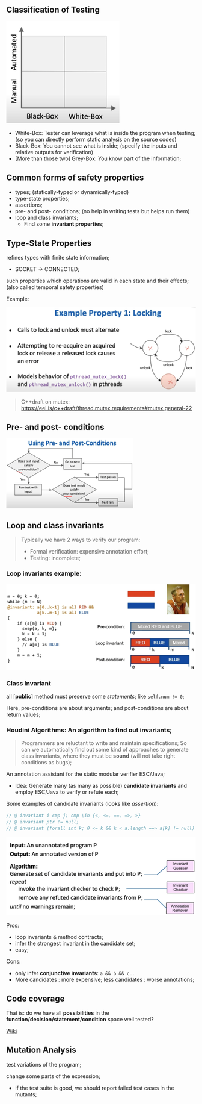 ## Classification of Testing

<img src="image-20210109010058424.png" alt="image-20210109010058424" style="zoom: 33%;" />

* White-Box: Tester can leverage what is inside the program when testing; (so you can directly perform static analysis on the source codes)
* Black-Box: You cannot see what is inside; (specify the inputs and relative outputs for verification)
* [More than those two] Grey-Box: You know part of the information;

## Common forms of safety properties

* types; (statically-typed or dynamically-typed)
* type-state properties;
* assertions;
* pre- and post- conditions; (no help in writing tests but helps run them)
* loop and class invariants;
  * Find some **invariant properties**;

## Type-State Properties

refines types with finite state information;

* SOCKET -> CONNECTED;

such properties which operations are valid in each state and their effects; (also called temporal safety properties)

Example:

![image-20210109013306073](image-20210109013306073.png)

> C++draft on mutex: https://eel.is/c++draft/thread.mutex.requirements#mutex.general-22

## Pre- and post- conditions

<img src="image-20210109013817330.png" alt="image-20210109013817330" style="zoom: 33%;" />

## Loop and class invariants

> Typically we have 2 ways to verify our program:
>
> * Formal verification: expensive annotation effort;
> * Testing: incomplete;

### Loop invariants example: 

![image-20210109020333248](image-20210109020333248.png)

### Class Invariant

all [**public**] method must preserve some *statements*; like `self.num != 0`;

Here, pre-conditions are about arguments; and post-conditions are about return values;

### Houdini Algorithms: An algorithm to find out invariants;

> Programmers are reluctant to write and maintain specifications; So can we automatically find out some kind of approaches to generate class invariants, where they must be **sound** (will not take right conditions as bugs);

An annotation assistant for the static modular verifier ESC/Java; 

* Idea: Generate many (as many as possible) **candidate invariants** and employ ESC/Java to verify or refute each;

Some examples of candidate invariants (looks like *assertion*):

```java
// @ invariant i cmp j; cmp \in {<, <=, ==, =>, >}
// @ invariant ptr != null;
// @ invariant (forall int k; 0 <= k && k < a.length ==> a[k] != null)
```

![image-20210204173846209](image-20210204173846209.png)

Pros:

* loop invariants & method contracts;
* infer the strongest invariant in the candidate set;
* easy;

Cons:

* only infer **conjunctive invariants**: `a && b && c`...
* More candidates : more expensive; less candidates : worse annotations;

## Code coverage

That is: do we have all **possibilities** in the **function/decision/statement/condition**  space well tested?

[Wiki](https://zh.wikipedia.org/zh-cn/%E4%BB%A3%E7%A2%BC%E8%A6%86%E8%93%8B%E7%8E%87)

## Mutation Analysis

test variations of the program;

change some parts of the expression;

* If the test suite is good, we should report failed test cases in the mutants;